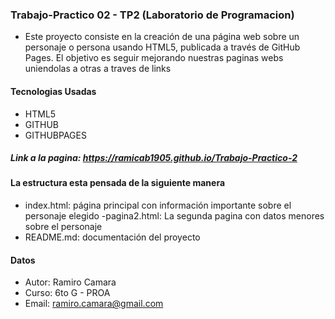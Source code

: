 ### Trabajo-Practico 02 - TP2 (Laboratorio de Programacion)

- Este proyecto consiste en la creación de una página web
sobre un personaje o persona usando HTML5, publicada a través de GitHub
Pages. El objetivo es seguir mejorando nuestras paginas webs uniendolas a otras a traves de links
#### Tecnologias Usadas
- HTML5
- GITHUB
- GITHUBPAGES
##### Link a la pagina: https://ramicab1905.github.io/Trabajo-Practico-2

#### La estructura esta pensada de la siguiente manera
- index.html: página principal con información importante sobre el personaje elegido
-pagina2.html: La segunda pagina con datos menores sobre el personaje
- README.md: documentación del proyecto
#### Datos
- Autor: Ramiro Camara
- Curso: 6to G - PROA
- Email: ramiro.camara@gmail.com

